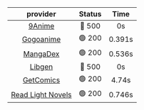 | **provider** | **Status** | **Time** |
|:--------:|:------:|:----:|
| [9Anime](https://9anime.to) | 🔴 500 | 0s |
| [Gogoanime](https://gogoanime.gg) | 🟢 200 | 0.391s |
| [MangaDex](https://mangadex.org) | 🟢 200 | 0.536s |
| [Libgen](http://libgen) | 🔴 500 | 0s |
| [GetComics](https://getcomics.info/) | 🟢 200 | 4.74s |
| [Read Light Novels](https://readlightnovels.net) | 🟢 200 | 0.746s |
